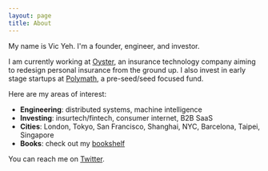```yaml
---
layout: page
title: About
---
```


My name is Vic Yeh. I'm a founder, engineer, and investor.

I am currently working at [Oyster](https://www.withoyster.com/), an insurance technology company aiming to redesign personal insurance from the ground up. I also invest in early stage startups at [Polymath](https://polymathcp.com), a pre-seed/seed focused fund.

Here are my areas of interest:
- **Engineering**: distributed systems, machine intelligence
- **Investing**: insurtech/fintech, consumer internet, B2B SaaS
- **Cities**: London, Tokyo, San Francisco, Shanghai, NYC, Barcelona, Taipei, Singapore
- **Books**: check out my [bookshelf](http://localhost:4000/books.html)

You can reach me on [Twitter](https://twitter.com/vicoyeh).
